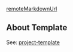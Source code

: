 <!-- markdownlint-disable-file MD041-->
[remoteMarkdownUrl](https://raw.githubusercontent.com/Torimune29/rust-project-template/main/README.md)

## About Template

See: [project-template](template)
